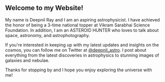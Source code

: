 ## Welcome to my Website!

My name is Deepnil Ray and I am an aspiring astrophysicist. I have achieved the honor of being a 3-time national topper at Vikram Sarabhai Science Foundation. In addition, I am an ASTEROID HUNTER who loves to talk about space, astronomy, and astrophotography.

If you're interested in keeping up with my latest updates and insights on the cosmos, you can follow me on Twitter at [@deepnil_astro](https://twitter.com/deepnil_astro). I post about everything from the latest discoveries in astrophysics to stunning images of galaxies and nebulae.

Thanks for stopping by and I hope you enjoy exploring the universe with me!

